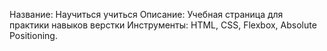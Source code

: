 Название: Научиться учиться
Описание: Учебная страница для практики навыков верстки
Инструменты: HTML, CSS, Flexbox, Absolute Positioning.
